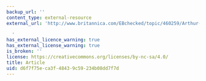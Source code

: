 ```yaml
---
backup_url: ''
content_type: external-resource
external_url: 'http://www.britannica.com/EBchecked/topic/460259/Arthur-Cecil-Pigou

  '
has_external_licence_warning: true
has_external_license_warning: true
is_broken: ''
license: https://creativecommons.org/licenses/by-nc-sa/4.0/
title: Article
uid: d6f7f75e-ca3f-4843-9c59-234b08dd7f7d
---
```

